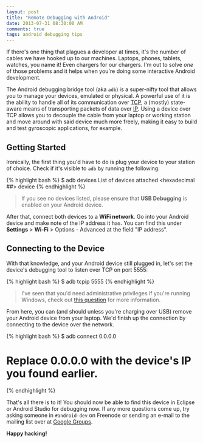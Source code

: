 ```yaml
---
layout: post
title: "Remote Debugging with Android"
date: 2013-07-31 08:30:00 AM
comments: true
tags: android debugging tips
---
```


If there's one thing that plagues a developer at times, it's the number of
cables we have hooked up to our machines. Laptops, phones, tablets, watches,
you name it! Even chargers for our chargers. I'm out to solve *one* of those
problems and it helps when you're doing some interactive Android development.

The Android debugging bridge tool (aka `adb`) is a super-nifty tool that
allows you to manage your devices, emulated or physical. A powerful use of it
is the ability to handle all of its communication over
[TCP](https://en.wikipedia.org/wiki/Transmission_Control_Protocol), a (mostly)
state-aware means of transporting packets of data over
[IP](http://en.wikipedia.org/wiki/Internet_Protocol). Using a device over TCP
allows you to decouple the cable from your laptop or working station and move
around with said device much more freely, making it easy to build and test
gyroscopic applications, for example.

## Getting Started

Ironically, the first thing you'd have to do is plug your device to your
station of choice. Check if it's visible to `adb` by running the following:

{% highlight bash %}
$ adb devices
List of devices attached 
<hexadecimal ##>				device
{% endhighlight %}

> If you see no devices listed, please ensure that **USB Debugging** is
> enabled on your Android device.

After that, connect both devices to a **WiFi network**. Go into your Android
device and make note of the IP address it has. You can find this under
**Settings** > **Wi-Fi** > Options - Advanced at the field "IP address".

## Connecting to the Device
With that knowledge, and your Android device still plugged in, let's set the
device's debugging tool to listen over TCP on port 5555:

{% highlight bash %}
$ adb tcpip 5555
{% endhighlight %}

> I've seen that you'd need administrative privileges if you're running
> Windows, check out [this question](http://stackoverflow.com/questions/2604727/how-can-i-connect-to-android-with-adb-over-tcp)
> for more information.

From here, you can (and should unless you're charging over USB) remove your
Android device from your laptop. We'd finish up the connection by connecting
to the device over the network.

{% highlight bash %}
$ adb connect 0.0.0.0
# Replace 0.0.0.0 with the device's IP you found earlier.
{% endhighlight %}

That's all there is to it! You should now be able to find this device in
Eclipse or Android Studio for debugging now. If any more questions come up,
try asking someone in `#android-dev` on Freenode or sending an e-mail to the
mailing list over at [Google Groups](https://groups.google.com/forum/#!forum/android-developers).

**Happy hacking!**
